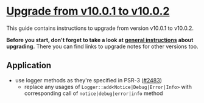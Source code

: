 # [Upgrade from v10.0.1 to v10.0.2](https://github.com/shopsys/shopsys/compare/v10.0.1...v10.0.2)

This guide contains instructions to upgrade from version v10.0.1 to v10.0.2.

**Before you start, don't forget to take a look at [general instructions](https://github.com/shopsys/shopsys/blob/master/UPGRADE.md) about upgrading.**
There you can find links to upgrade notes for other versions too.

## Application

- use logger methods as they're specified in PSR-3 ([#2483](https://github.com/shopsys/shopsys/pull/2483))
    - replace any usages of `Logger::add<Notice|Debug|Error|Info>` with corresponding call of `notice|debug|error|info` method
